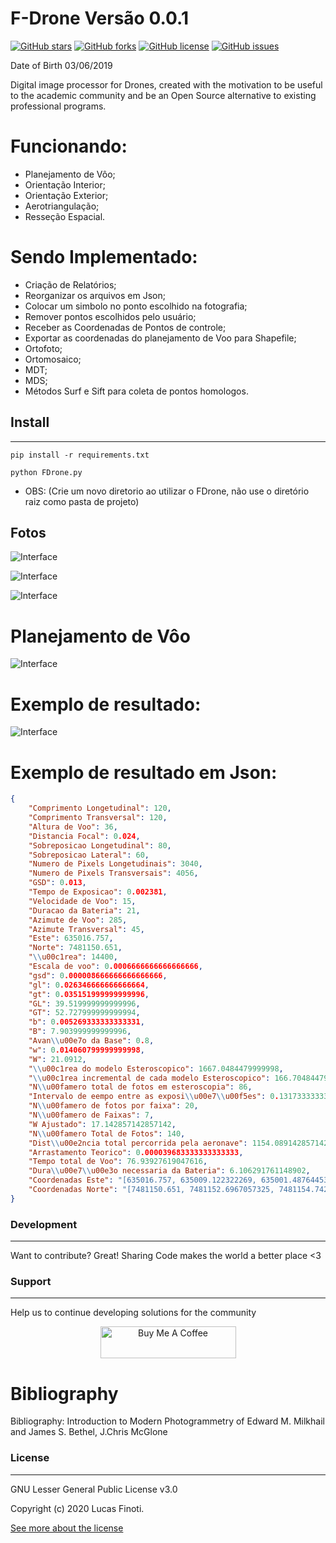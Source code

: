 # F-Drone Versão 0.0.1

[![GitHub stars](https://img.shields.io/github/stars/FinotiLucas/F-Drone)](https://github.com/FinotiLucas/F-Drone/stargazers) [![GitHub forks](https://img.shields.io/github/forks/FinotiLucas/F-Drone)](https://github.com/FinotiLucas/F-Drone/network)  [![GitHub license](https://img.shields.io/github/license/FinotiLucas/F-Drone)](https://github.com/FinotiLucas/F-Drone/blob/master/LICENSE)  [![GitHub issues](https://img.shields.io/github/issues/FinotiLucas/F-Drone)](https://github.com/FinotiLucas/F-Drone/issues) 


Date of Birth 03/06/2019  

Digital image processor for Drones, created with the motivation to be useful to the academic community and be an Open Source alternative to existing professional programs.  


# Funcionando:
- Planejamento de Vôo;
- Orientação Interior;
- Orientação Exterior;
- Aerotriangulação;
- Resseção Espacial.


# Sendo Implementado:
- Criação de Relatórios;
- Reorganizar os arquivos em Json;
- Colocar um simbolo no ponto escolhido na fotografia;
- Remover pontos escolhidos pelo usuário;
- Receber as Coordenadas de Pontos de controle;
- Exportar as coordenadas do planejamento de Voo para Shapefile;
- Ortofoto;
- Ortomosaico;
- MDT;
- MDS;
- Métodos Surf e Sift para coleta de pontos homologos.


## Install

-----------

``` shell
pip install -r requirements.txt

python FDrone.py
```
- OBS: (Crie um novo diretorio ao utilizar o FDrone, não use o diretório raiz como pasta de projeto)


## Fotos
![Interface](https://github.com/FinotiLucas/F-Drone/blob/master/screenshots/1.png?raw=true "Interface")

![Interface](https://github.com/FinotiLucas/F-Drone/blob/master/screenshots/2.png?raw=true "Interface")

![Interface](https://github.com/FinotiLucas/F-Drone/blob/master/screenshots/3.png?raw=true "Interface")


# Planejamento de Vôo

![Interface](https://github.com/FinotiLucas/F-Drone/blob/master/screenshots/4.png?raw=true "Interface")

# Exemplo de resultado:
![Interface](https://github.com/FinotiLucas/F-Drone/blob/master/screenshots/pv.png?raw=true "Interface")

# Exemplo de resultado em Json: 

``` json
{
    "Comprimento Longetudinal": 120,
    "Comprimento Transversal": 120,
    "Altura de Voo": 36,
    "Distancia Focal": 0.024,
    "Sobreposicao Longetudinal": 80,
    "Sobreposicao Lateral": 60,
    "Numero de Pixels Longetudinais": 3040,
    "Numero de Pixels Transversais": 4056,
    "GSD": 0.013,
    "Tempo de Exposicao": 0.002381,
    "Velocidade de Voo": 15,
    "Duracao da Bateria": 21,
    "Azimute de Voo": 285,
    "Azimute Transversal": 45,
    "Este": 635016.757,
    "Norte": 7481150.651,
    "\\u00c1rea": 14400,
    "Escala de voo": 0.0006666666666666666,
    "gsd": 0.000008666666666666666,
    "gl": 0.026346666666666664,
    "gt": 0.035151999999999996,
    "GL": 39.519999999999996,
    "GT": 52.727999999999994,
    "b": 0.005269333333333331,
    "B": 7.903999999999996,
    "Avan\\u00e7o da Base": 0.8,
    "w": 0.014060799999999998,
    "W": 21.0912,
    "\\u00c1rea do modelo Esteroscopico": 1667.0484479999998,
    "\\u00c1rea incremental de cada modelo Esteroscopico": 166.70484479999993,
    "N\\u00famero total de fotos em esteroscopia": 86,
    "Intervalo de eempo entre as exposi\\u00e7\\u00f5es": 0.13173333333333329,
    "N\\u00famero de fotos por faixa": 20,
    "N\\u00famero de Faixas": 7,
    "W Ajustado": 17.142857142857142,
    "N\\u00famero Total de Fotos": 140,
    "Dist\\u00e2ncia total percorrida pela aeronave": 1154.0891428571424,
    "Arrastamento Teorico": 0.000039683333333333333,
    "Tempo total de Voo": 76.93927619047616,
    "Dura\\u00e7\\u00e3o necessaria da Bateria": 6.106291761148902,
    "Coordenadas Este": "[635016.757, 635009.122322269, 635001.487644538, 634993.8529668071, 634986.2182890761, 634978.5836113452, 634970.9489336142, 634963.3142558832, 634955.6795781523, 634948.0449004213, 634940.4102226903, 634932.7755449594, 634925.1408672284, 634917.5061894974, 634909.8715117665, 634902.2368340355, 634894.6021563045, 634886.9674785736, 634879.3328008426, 634871.6981231116, 634883.8199536463, 634891.4546313772, 634899.0893091082, 634906.7239868392, 634914.3586645701, 634921.9933423011, 634929.6280200321, 634937.262697763, 634944.897375494, 634952.532053225, 634960.1667309559, 634967.8014086869, 634975.4360864179, 634983.0707641488, 634990.7054418798, 634998.3401196108, 635005.9747973417, 635013.6094750727, 635021.2441528037, 635028.8788305346, 635041.0006610693, 635033.3659833383, 635025.7313056074, 635018.0966278764, 635010.4619501454, 635002.8272724145, 634995.1925946835, 634987.5579169525, 634979.9232392216, 634972.2885614906, 634964.6538837596, 634957.0192060287, 634949.3845282977, 634941.7498505667, 634934.1151728358, 634926.4804951048, 634918.8458173738, 634911.2111396429, 634903.5764619119, 634895.9417841809, 634908.0636147156, 634915.6982924466, 634923.3329701775, 634930.9676479085, 634938.6023256395, 634946.2370033704, 634953.8716811014, 634961.5063588324, 634969.1410365633, 634976.7757142943, 634984.4103920253, 634992.0450697562, 634999.6797474872, 635007.3144252182, 635014.9491029491, 635022.5837806801, 635030.218458411, 635037.853136142, 635045.487813873, 635053.122491604, 635065.2443221386, 635057.6096444076, 635049.9749666767, 635042.3402889457, 635034.7056112147, 635027.0709334838, 635019.4362557528, 635011.8015780218, 635004.1669002909, 634996.5322225599, 634988.897544829, 634981.262867098, 634973.628189367, 634965.993511636, 634958.3588339051, 634950.7241561741, 634943.0894784431, 634935.4548007122, 634927.8201229812, 634920.1854452502, 634932.3072757849, 634939.9419535159, 634947.5766312468, 634955.2113089778, 634962.8459867088, 634970.4806644397, 634978.1153421707, 634985.7500199017, 634993.3846976326, 635001.0193753636, 635008.6540530946, 635016.2887308255, 635023.9234085565, 635031.5580862875, 635039.1927640184, 635046.8274417494, 635054.4621194804, 635062.0967972113, 635069.7314749423, 635077.3661526733, 635089.4879832079, 635081.853305477, 635074.218627746, 635066.583950015, 635058.949272284, 635051.3145945531, 635043.6799168221, 635036.0452390912, 635028.4105613602, 635020.7758836292, 635013.1412058983, 635005.5065281673, 634997.8718504363, 634990.2371727054, 634982.6024949744, 634974.9678172434, 634967.3331395125, 634959.6984617815, 634952.0637840505, 634944.4291063196]",
    "Coordenadas Norte": "[7481150.651, 7481152.6967057325, 7481154.742411465, 7481156.788117198, 7481158.833822931, 7481160.879528664, 7481162.925234397, 7481164.97094013, 7481167.016645863, 7481169.062351596, 7481171.1080573285, 7481173.153763061, 7481175.199468794, 7481177.245174527, 7481179.29088026, 7481181.336585993, 7481183.382291726, 7481185.427997459, 7481187.473703192, 7481189.5194089245, 7481201.641239459, 7481199.595533726, 7481197.549827993, 7481195.50412226, 7481193.458416527, 7481191.412710794, 7481189.367005061, 7481187.3212993285, 7481185.275593596, 7481183.229887863, 7481181.18418213, 7481179.138476397, 7481177.092770664, 7481175.047064931, 7481173.001359198, 7481170.955653465, 7481168.909947732, 7481166.864242, 7481164.818536267, 7481162.772830534, 7481174.894661068, 7481176.940366801, 7481178.986072534, 7481181.031778267, 7481183.077484, 7481185.123189732, 7481187.168895465, 7481189.214601198, 7481191.260306931, 7481193.306012664, 7481195.351718397, 7481197.39742413, 7481199.443129863, 7481201.488835596, 7481203.534541328, 7481205.580247061, 7481207.625952794, 7481209.671658527, 7481211.71736426, 7481213.763069993, 7481225.884900527, 7481223.839194794, 7481221.793489061, 7481219.747783328, 7481217.7020775955, 7481215.656371863, 7481213.61066613, 7481211.564960397, 7481209.519254664, 7481207.473548931, 7481205.427843198, 7481203.382137465, 7481201.336431732, 7481199.2907259995, 7481197.245020267, 7481195.199314534, 7481193.153608801, 7481191.107903068, 7481189.062197335, 7481187.016491602, 7481199.138322136, 7481201.184027869, 7481203.229733602, 7481205.275439335, 7481207.321145068, 7481209.366850801, 7481211.412556534, 7481213.458262267, 7481215.5039679995, 7481217.549673732, 7481219.595379465, 7481221.641085198, 7481223.686790931, 7481225.732496664, 7481227.778202397, 7481229.82390813, 7481231.869613863, 7481233.9153195955, 7481235.961025328, 7481238.006731061, 7481250.128561595, 7481248.082855863, 7481246.03715013, 7481243.991444397, 7481241.945738664, 7481239.900032931, 7481237.854327198, 7481235.808621465, 7481233.762915732, 7481231.717209999, 7481229.671504267, 7481227.625798534, 7481225.580092801, 7481223.534387068, 7481221.488681335, 7481219.442975602, 7481217.397269869, 7481215.351564136, 7481213.305858403, 7481211.260152671, 7481223.381983205, 7481225.427688938, 7481227.4733946705, 7481229.519100403, 7481231.564806136, 7481233.610511869, 7481235.656217602, 7481237.701923335, 7481239.747629068, 7481241.793334801, 7481243.839040534, 7481245.8847462665, 7481247.930451999, 7481249.976157732, 7481252.021863465, 7481254.067569198, 7481256.113274931, 7481258.158980664, 7481260.204686397, 7481262.25039213]"
}
``` 

### Development
----
Want to contribute? Great!
Sharing Code makes the world a better place <3


### Support
----

Help us to continue developing solutions for the community 

<center>
<a href="https://www.buymeacoffee.com/6cdltqC" target="_blank"><img src="https://cdn.buymeacoffee.com/buttons/default-blue.png" alt="Buy Me A Coffee" style="height: 51px !important;width: 217px !important;" ></a>
</center>

# Bibliography

Bibliography: Introduction to Modern Photogrammetry of Edward M. Milkhail and James S. Bethel, J.Chris McGlone

### License
----

GNU Lesser General Public License v3.0

Copyright (c) 2020 Lucas Finoti.

[See more about the license][LICENSE]

   [LFGh]: <https://github.com/FinotiLucas>
   [JPGh]: <https://github.com/jpmdodev>
   [LICENSE]: <https://github.com/AliatiSoftware/nominatim_location_picker/blob/master/LICENSE>
   [GMLP]: <https://pub.dev/packages/google_map_location_picker>
   [NNT]: <https://nominatim.org/release-docs/develop/>
   [OSM]: <https://www.openstreetmap.org>
   [WMM]: <http://wikimapia.org/>
